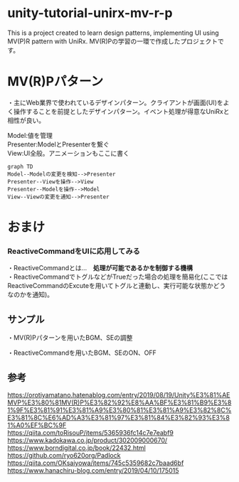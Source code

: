 # unity-tutorial-unirx-mv-r-p
This is a project created to learn design patterns, implementing UI using MV(P)R pattern with UniRx.
MV(R)Pの学習の一環で作成したプロジェクトです。
# MV(R)Pパターン  
・主にWeb業界で使われているデザインパターン。クライアントが画面(UI)をよく操作することを前提としたデザインパターン。イベント処理が得意なUniRxと相性が良い。  
  
Model:値を管理  
Presenter:ModelとPresenterを繋ぐ  
View:UI全般。アニメーションもここに書く  
```mermaid
graph TD
Model--Modelの変更を検知-->Presenter
Presenter--Viewを操作-->View
Presenter--Modelを操作-->Model
View--Viewの変更を通知-->Presenter

```  

# おまけ
### ReactiveCommandをUIに応用してみる 
・ReactiveCommandとは...　**処理が可能であるかを制御する機構**   
・ReactiveCommandでトグルなどがTrueだった場合の処理を簡易化(ここではReactiveCommandのExcuteを用いてトグルと連動し、実行可能な状態かどうなのかを通知)。  

## サンプル
・MV(R)Pパターンを用いたBGM、SEの調整

・ReactiveCommandを用いたBGM、SEのON、OFF    

## 参考
https://orotiyamatano.hatenablog.com/entry/2019/08/19/Unity%E3%81%AEMVP%E3%80%81MV(R)P%E3%82%92%E8%AA%BF%E3%81%B9%E3%81%9F%E3%81%91%E3%81%A9%E3%80%81%E3%81%A9%E3%82%8C%E3%81%8C%E6%AD%A3%E3%81%97%E3%81%84%E3%82%93%E3%81%A0%EF%BC%9F   
https://qiita.com/toRisouP/items/5365936fc14c7e7eabf9  
https://www.kadokawa.co.jp/product/302009000670/  
https://www.borndigital.co.jp/book/22432.html  
https://github.com/ryo620org/Padlock  
https://qiita.com/OKsaiyowa/items/745c5359682c7baad6bf  
https://www.hanachiru-blog.com/entry/2019/04/10/175015

